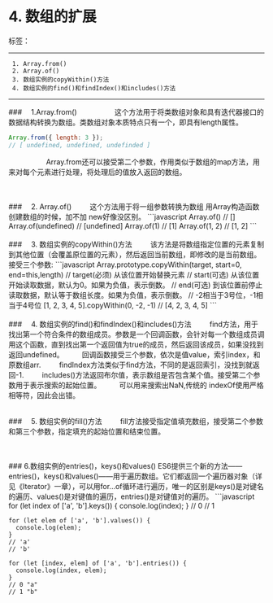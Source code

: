 ﻿# 4. 数组的扩展

标签： 

---

```
 1. Array.from()
 2. Array.of()
 3. 数组实例的copyWithin()方法
 4. 数组实例的find()和findIndex()和includes()方法
```
 ---

###　     1.Array.from()
　　　　　这个方法用于将类数组对象和具有迭代器接口的数据结构转换为数组。类数组对象本质特点只有一个，即具有length属性。
```javascript
Array.from({ length: 3 });
// [ undefined, undefined, undefinded ]
```
　　　　　 Array.from还可以接受第二个参数，作用类似于数组的map方法，用来对每个元素进行处理，将处理后的值放入返回的数组。

<br>
<br>
###　     2. Array.of()
　　    这个方法用于将一组参数转换为数组
        用Array构造函数创建数组的时候，加不加 new好像没区别。
```javascript
    Array.of() // []
    Array.of(undefined) // [undefined]
    Array.of(1) // [1]
    Array.of(1, 2) // [1, 2]
```

<br>
<br>
###　     3. 数组实例的copyWithin()方法
　　    该方法是将数组指定位置的元素复制到其他位置（会覆盖原位置的元素），然后返回当前数组，即修改的是当前数组。接受三个参数:
```javascript
    Array.prototype.copyWithin(target, start=0, end=this,length)
    // target(必须)  从该位置开始替换元素
    // start(可选)   从该位置开始读取数据，默认为0。如果为负值，表示倒数。
    // end(可选)     到该位置前停止读取数据，默认等于数组长度。如果为负值，表示倒数。
    // -2相当于3号位，-1相当于4号位
    [1, 2, 3, 4, 5].copyWithin(0, -2, -1)
    // [4, 2, 3, 4, 5]
```

<br>
<br>
###　     4. 数组实例的find()和findIndex()和includes()方法
　　    find方法，用于找出第一个符合条件的数组成员。参数是一个回调函数，会针对每一个数组成员调用这个函数，直到找出第一个返回值为true的成员，然后返回该成员，如果没找到返回undefined。
　　    回调函数接受三个参数，依次是值value，索引index，和原数组arr.
　　    findIndex方法类似于find方法，不同的是返回索引，没找到就返回-1.
　　    includes()方法返回布尔值，表示数组是否包含某个值。接受第二个参数用于表示搜索的起始位置。
　　    可以用来搜索出NaN,传统的 indexOf使用严格相等符，因此会出错。
<br>
<br>

###　     5. 数组实例的fill()方法
　　    fill方法接受指定值填充数组，接受第二个参数和第三个参数，指定填充的起始位置和结束位置。

<br>
<br>
###     6.数组实例的entries()，keys()和values()
ES6提供三个新的方法——entries()，keys()和values()——用于遍历数组。它们都返回一个遍历器对象（详见《Iterator》一章），可以用for...of循环进行遍历，唯一的区别是keys()是对键名的遍历、values()是对键值的遍历，entries()是对键值对的遍历。
```javascript
    for (let index of ['a', 'b'].keys()) {
      console.log(index);
    }
    // 0
    // 1

    for (let elem of ['a', 'b'].values()) {
      console.log(elem);
    }
    // 'a'
    // 'b'

    for (let [index, elem] of ['a', 'b'].entries()) {
      console.log(index, elem);
    }
    // 0 "a"
    // 1 "b"
```

　　    
　　    
　　    